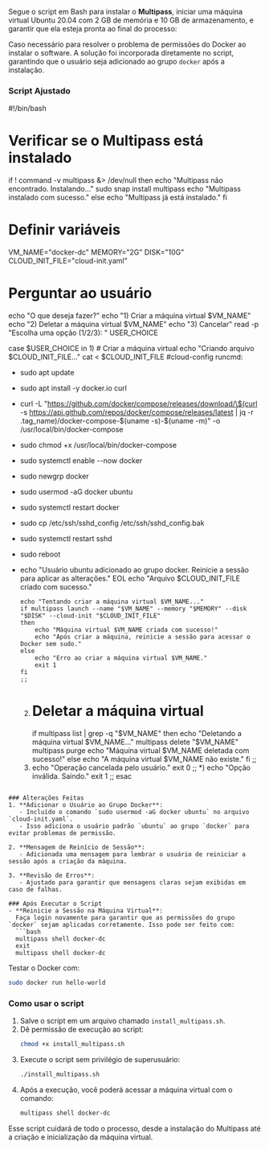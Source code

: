 Segue o script em Bash para instalar o **Multipass**, iniciar uma máquina virtual Ubuntu 20.04 com 2 GB de memória e 10 GB de armazenamento, e garantir que ela esteja pronta ao final do processo:



Caso necessário para resolver o problema de permissões do Docker ao instalar o software. A solução foi incorporada diretamente no script, garantindo que o usuário seja adicionado ao grupo `docker` após a instalação.

### Script Ajustado
#!/bin/bash

# Verificar se o Multipass está instalado
if ! command -v multipass &> /dev/null
then
    echo "Multipass não encontrado. Instalando..."
    sudo snap install multipass
    echo "Multipass instalado com sucesso."
else
    echo "Multipass já está instalado."
fi

# Definir variáveis
VM_NAME="docker-dc"
MEMORY="2G"
DISK="10G"
CLOUD_INIT_FILE="cloud-init.yaml"

# Perguntar ao usuário
echo "O que deseja fazer?"
echo "1) Criar a máquina virtual $VM_NAME"
echo "2) Deletar a máquina virtual $VM_NAME"
echo "3) Cancelar"
read -p "Escolha uma opção (1/2/3): " USER_CHOICE

case $USER_CHOICE in
    1)
        # Criar a máquina virtual
        echo "Criando arquivo $CLOUD_INIT_FILE..."
        cat <<EOL > $CLOUD_INIT_FILE
#cloud-config
runcmd:
  - sudo apt update
  - sudo apt install -y docker.io curl
  - curl -L "https://github.com/docker/compose/releases/download/\$(curl -s https://api.github.com/repos/docker/compose/releases/latest | jq -r .tag_name)/docker-compose-\$(uname -s)-\$(uname -m)" -o /usr/local/bin/docker-compose
  - sudo chmod +x /usr/local/bin/docker-compose
  - sudo systemctl enable --now docker
  - sudo newgrp docker
  - sudo usermod -aG docker ubuntu
  - sudo systemctl restart docker
  - sudo cp /etc/ssh/sshd_config /etc/ssh/sshd_config.bak
  - sudo systemctl restart sshd
  - sudo reboot
  - echo "Usuário ubuntu adicionado ao grupo docker. Reinicie a sessão para aplicar as alterações."
EOL
        echo "Arquivo $CLOUD_INIT_FILE criado com sucesso."
        
        echo "Tentando criar a máquina virtual $VM_NAME..."
        if multipass launch --name "$VM_NAME" --memory "$MEMORY" --disk "$DISK" --cloud-init "$CLOUD_INIT_FILE"
        then
            echo "Máquina virtual $VM_NAME criada com sucesso!"
            echo "Após criar a máquina, reinicie a sessão para acessar o Docker sem sudo."
        else
            echo "Erro ao criar a máquina virtual $VM_NAME."
            exit 1
        fi
        ;;
    2)
        # Deletar a máquina virtual
        if multipass list | grep -q "$VM_NAME"
        then
            echo "Deletando a máquina virtual $VM_NAME..."
            multipass delete "$VM_NAME"
            multipass purge
            echo "Máquina virtual $VM_NAME deletada com sucesso!"
        else
            echo "A máquina virtual $VM_NAME não existe."
        fi
        ;;
    3)
        echo "Operação cancelada pelo usuário."
        exit 0
        ;;
    *)
        echo "Opção inválida. Saindo."
        exit 1
        ;;
esac

```

### Alterações Feitas
1. **Adicionar o Usuário ao Grupo Docker**:
   - Incluído o comando `sudo usermod -aG docker ubuntu` no arquivo `cloud-init.yaml`.
   - Isso adiciona o usuário padrão `ubuntu` ao grupo `docker` para evitar problemas de permissão.

2. **Mensagem de Reinício de Sessão**:
   - Adicionada uma mensagem para lembrar o usuário de reiniciar a sessão após a criação da máquina.

3. **Revisão de Erros**:
   - Ajustado para garantir que mensagens claras sejam exibidas em caso de falhas.

### Após Executar o Script
- **Reinicie a Sessão na Máquina Virtual**:
  Faça login novamente para garantir que as permissões do grupo `docker` sejam aplicadas corretamente. Isso pode ser feito com:
  ```bash
  multipass shell docker-dc
  exit
  multipass shell docker-dc
  ```

Testar o Docker com:
```bash
sudo docker run hello-world
```

### Como usar o script

1. Salve o script em um arquivo chamado `install_multipass.sh`.
2. Dê permissão de execução ao script:
   ```bash
   chmod +x install_multipass.sh
   ```
3. Execute o script sem privilégio de superusuário:
   ```bash
   ./install_multipass.sh
   ```
4. Após a execução, você poderá acessar a máquina virtual com o comando:
   ```bash
   multipass shell docker-dc
   ``` 

Esse script cuidará de todo o processo, desde a instalação do Multipass até a criação e inicialização da máquina virtual.
